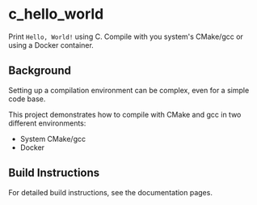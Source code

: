 # c_hello_world

Print `Hello, World!` using C. Compile with you system's CMake/gcc or using a Docker container.


## Background

Setting up a compilation environment can be complex, even for a simple code base.

This project demonstrates how to compile with CMake and gcc in two different environments:

  * System CMake/gcc
  * Docker


## Build Instructions

For detailed build instructions, see the documentation pages.
